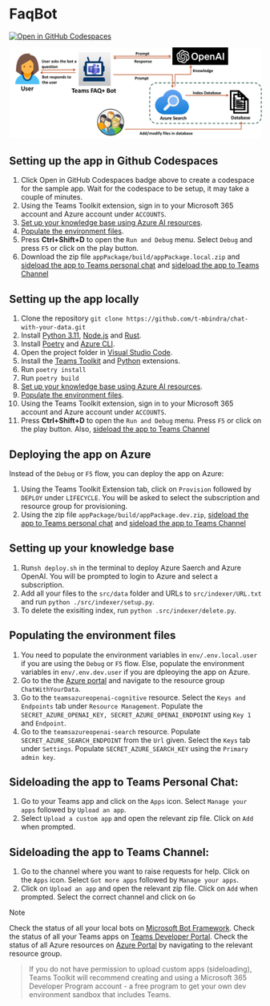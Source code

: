 # FaqBot

[![Open in GitHub Codespaces](https://github.com/codespaces/badge.svg)](https://github.com/codespaces/new?hide_repo_select=true&ref=main&repo=830777765&devcontainer_path=.devcontainer%2Fdevcontainer.json&resume=1)

<!-- @import "[TOC]" {cmd="toc" depthFrom=1 depthTo=6 orderedList=false} -->

<!-- code_chunk_output -->

![FAQBot Setup](assets/architecture.png)

## Setting up the app in Github Codespaces
1. Click Open in GitHub Codespaces badge above to create a codespace for the sample app. Wait for the codespace to be setup, it may take a couple of minutes.
2. Using the Teams Toolkit extension, sign in to your Microsoft 365 account and Azure account under ```ACCOUNTS```.
3. [Set up your knowledge base using Azure AI resources](#setting-up-your-knowledge-base).
4. [Populate the environment files](#populating-the-environment-files).
5. Press **Ctrl+Shift+D** to open the ```Run and Debug``` menu. Select ```Debug``` and press ```F5``` or click on the play button.
6. Download the zip file ```appPackage/build/appPackage.local.zip``` and [sideload the app to Teams personal chat](#sideloading-the-app-to-teams-personal-chat) and  [sideload the app to Teams Channel](#sideloading-the-app-to-teams-channel)
   
## Setting up the app locally
1. Clone the repository
   ```git clone https://github.com/t-mbindra/chat-with-your-data.git```
2. Install [Python 3.11](https://www.python.org/downloads/), [Node.js](https://nodejs.org/) and [Rust](https://www.rust-lang.org/tools/install).
4. Install  [Poetry](https://python-poetry.org/docs/#installation) and [Azure CLI](https://learn.microsoft.com/en-us/cli/azure/install-azure-cli).
5. Open the project folder in [Visual Studio Code](https://code.visualstudio.com/download).
6. Install the [Teams Toolkit](https://marketplace.visualstudio.com/items?itemName=TeamsDevApp.ms-teams-vscode-extension) and [Python](https://marketplace.visualstudio.com/items?itemName=ms-python.python) extensions.
8. Run
   ```poetry install```
9. Run
   ```poetry build```
3. [Set up your knowledge base using Azure AI resources](#setting-up-your-knowledge-base).
4. [Populate the environment files](#populating-the-environment-files).
11. Using the Teams Toolkit extension, sign in to your Microsoft 365 account and Azure account under ```ACCOUNTS```.
12. Press **Ctrl+Shift+D** to open the ```Run and Debug``` menu. Press ```F5``` or click on the play button. Also, [sideload the app to Teams Channel](#sideloading-the-app-to-teams-channel)

## Deploying the app on Azure
Instead of the ```Debug``` or ```F5``` flow, you can deploy the app on Azure:
1. Using the Teams Toolkit Extension tab, click on ```Provision``` followed by ```DEPLOY``` under ```LIFECYCLE```. You will be asked to select the subscription and resource group for provisioning.
2. Using the zip file ```appPackage/build/appPackage.dev.zip```, [sideload the app to Teams personal chat](#sideloading-the-app-to-teams-personal-chat) and [sideload the app to Teams Channel](#sideloading-the-app-to-teams-channel)

## Setting up your knowledge base
1. Run```sh deploy.sh``` in the terminal to deploy Azure Saerch and Azure OpenAI. You will be prompted to login to Azure and select a subscription.
2. Add all your files to the ```src/data``` folder and URLs to ```src/indexer/URL.txt``` and run ```python ./src/indexer/setup.py```.
3. To delete the exisiting index, run ```python .src/indexer/delete.py```.

## Populating the environment files
1. You need to populate the environment variables in ```env/.env.local.user``` if you are using the ```Debug``` or ```F5``` flow. Else, populate the environment variables in ```env/.env.dev.user``` if you are dpleoying the app on Azure.
2. Go to the the [Azure portal](https://ms.portal.azure.com/) and navigate to the resource group ```ChatWithYourData```. 
3. Go to the ```teamsazureopenai-cognitive``` resource. Select the ```Keys and Endpoints``` tab under ```Resource Management```. Populate the ```SECRET_AZURE_OPENAI_KEY, SECRET_AZURE_OPENAI_ENDPOINT``` using ```Key 1``` and ```Endpoint```.   
4. Go to the ```teamsazureopenai-search``` resource. Populate ```SECRET_AZURE_SEARCH_ENDPOINT``` from the ```Url``` given. Select the ```Keys``` tab under ```Settings```.  Populate ```SECRET_AZURE_SEARCH_KEY``` using the ```Primary admin key```.

## Sideloading the app to Teams Personal Chat:
1. Go to your Teams app and click on the ```Apps``` icon. Select ```Manage your apps``` followed by ```Upload an app```.
2. Select ```Upload a custom app``` and open the relevant zip file. Click on ```Add``` when prompted.

## Sideloading the app to Teams Channel:
1. Go to the channel where you want to raise requests for help. Click on the ```Apps``` icon. Select ```Got more apps``` followed by ```Manage your apps```.
2. Click on ```Upload an app``` and open the relevant zip file.  Click on ```Add``` when prompted. Select the correct channel and click on ```Go```

>[!Note]
> Check the status of all your local bots on [Microsoft Bot Framework](https://dev.botframework.com/bots).
> Check the status of all your Teams apps on [Teams Developer Portal](https://dev.teams.microsoft.com/apps).
> Check the status of all Azure resources on [Azure Portal](https://portal.azure.com/#home) by navigating to the relevant resource group.

> If you do not have permission to upload custom apps (sideloading), Teams Toolkit will recommend creating and using a Microsoft 365 Developer Program account - a free program to get your own dev environment sandbox that includes Teams.

